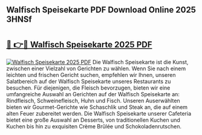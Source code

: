 ## Walfisch Speisekarte PDF Download Online 2025 3HNSf

# <h2><a href="http://gc7dzb.nevu.top/?p=Walfisch+Speisekarte">🔗 👉🔴 Walfisch Speisekarte 2025 PDF</a></h2>

[![Walfisch Speisekarte 2025 PDF](https://i.imgur.com/dBaPXMq.png)](http://gc7dzb.nevu.top/?p=Walfisch+Speisekarte)
Die Walfisch Speisekarte ist die Kunst, zwischen einer Vielzahl von Gerichten zu wählen. Wenn Sie nach einem leichten und frischen Gericht suchen, empfehlen wir Ihnen, unseren Salatbereich auf der Walfisch Speisekarte unseres Restaurants zu besuchen. Für diejenigen, die Fleisch bevorzugen, bieten wir eine umfangreiche Auswahl an Gerichten auf der Walfisch Speisekarte an: Rindfleisch, Schweinefleisch, Huhn und Fisch. Unseren Auserwählten bieten wir Gourmet-Gerichte wie Schaschlik und Steak an, die auf einem alten Feuer zubereitet werden. Die Walfisch Speisekarte unserer Cafeteria bietet eine große Auswahl an Desserts, von traditionellen Kuchen und Kuchen bis hin zu exquisiten Crème Brûlée und Schokoladenrutschen.
